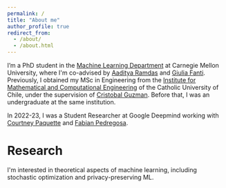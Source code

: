 ```yaml
---
permalink: /
title: "About me"
author_profile: true
redirect_from: 
  - /about/
  - /about.html
---
```


I’m a PhD student in the [Machine Learning Department]([https://duckduckgo.com](https://www.ml.cmu.edu/)) at Carnegie Mellon University, where I'm co-advised by [Aaditya Ramdas](https://www.stat.cmu.edu/~aramdas/) and [Giulia Fanti](https://gfanti.github.io/). Previously, I obtained my MSc in Engineering from the [Institute for Mathematical and Computational Engineering](https://imc.uc.cl/) of the Catholic University of Chile, under the supervision of [Cristobal Guzman](https://sites.google.com/view/cguzman/). Before that, I was an undergraduate at the same institution. 

In 2022-23, I was a Student Researcher at Google Deepmind working with [Courtney Paquette](https://cypaquette.github.io/) and [Fabian Pedregosa](https://fa.bianp.net/pages/about.html).

<h1>Research</h1>

I'm interested in theoretical aspects of machine learning, including stochastic optimization and privacy-preserving ML.


